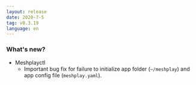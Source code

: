 ```yaml
---
layout: release
date: 2020-7-5
tag: v0.3.19
language: en
---
```


### What's new?

- Meshplayctl
  - Important bug fix for failure to initialize app folder (`~/meshplay`) and app config file (`meshplay.yaml`).

